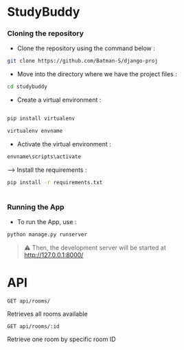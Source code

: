 # StudyBuddy


### Cloning the repository

- Clone the repository using the command below :
```bash
git clone https://github.com/Batman-S/django-proj

```

- Move into the directory where we have the project files : 
```bash
cd studybuddy

```

- Create a virtual environment :
```bash

pip install virtualenv

virtualenv envname

```

- Activate the virtual environment :
```bash
envname\scripts\activate
```

--> Install the requirements :
```bash
pip install -r requirements.txt
```

#

### Running the App

- To run the App, use :
```bash
python manage.py runserver
```

> ⚠ Then, the development server will be started at http://127.0.0.1:8000/


# API

```
GET api/rooms/
```
Retrieves all rooms available

```
GET api/rooms/:id
```
Retrieve one room by specific room ID

